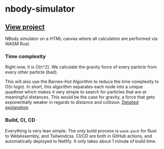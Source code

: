 # nbody-simulator
## [View project](https://nbody-simulator.netlify.app/)

NBody simulator on a HTML canvas where all calculation are performed via WASM Rust.

### Time complexity

Right now, it is O(n^2). We calculate the gravity force of every particle from every other particle (bad).

This will also use the Barnes-Hut Algorithm to reduce the time complexity to O(n logn). In short, this algorithm separates each node into a unique quadtree which makes it very simple to search for particles that are at meaningful distances. This would be the case for gravity, a force that gets exponentially weaker in regards to distance and collision. [Detailed explanation](http://arborjs.org/docs/barnes-hut)




### Build, CI, CD

Everything is very lean simple. The only build process is `wasm-pack` for Rust to WebAssembly, and Tailwindcss. CI/CD are both in GitHub actions, and automatically deployed to Netlify. It only takes about 1 minute of build time.
